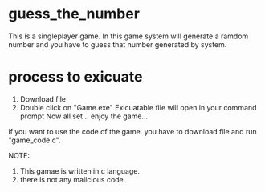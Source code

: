 # guess_the_number
This is a singleplayer game. In this game system will generate a ramdom number and you have to guess that number generated by system. 

# process to exicuate
1. Download file 
2. Double click on "Game.exe"
Exicuatable file will open in your command prompt
Now all set .. enjoy the game...


if you want to use the code of the game. you have to download file and run "game_code.c".



NOTE: 
1. This gamae is written in c language. 
2. there is not any malicious code.
